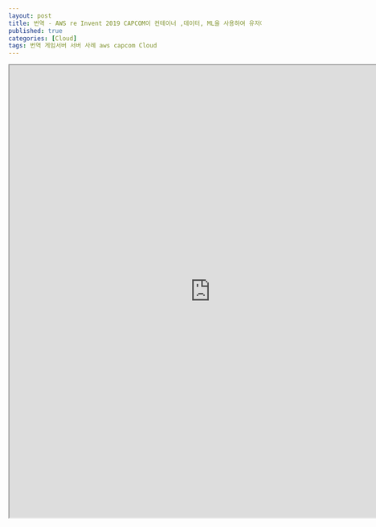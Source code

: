 ```yaml
---
layout: post
title: 번역 - AWS re Invent 2019 CAPCOM이 컨테이너 ,데이터, ML을 사용하여 유저에게 즐거움을 주는 게임을 빠르게 구축하는 방법
published: true
categories: [Cloud]
tags: 번역 게임서버 서버 사례 aws capcom Cloud
---
```

<iframe width="800" height="900" src="https://docs.google.com/document/d/e/2PACX-1vTJkuENIJ53R9jJ3HknAH3NsRR8bgyrmPWptj4AyeRbvU4Y4gjwpyTNczppfSY36MNSCazIkbL-qAwX/pub?embedded=true"></iframe>